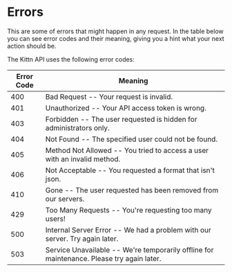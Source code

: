 # Errors

<aside class="notice">
This are some of errors that might happen in any request. In the table below you can see error codes and their meaning, giving you a hint what your next action should be.
</aside>

The Kittn API uses the following error codes:


Error Code | Meaning
---------- | -------
400 | Bad Request -- Your request is invalid.
401 | Unauthorized -- Your API access token is wrong.
403 | Forbidden -- The user requested is hidden for administrators only.
404 | Not Found -- The specified user could not be found.
405 | Method Not Allowed -- You tried to access a user with an invalid method.
406 | Not Acceptable -- You requested a format that isn't json.
410 | Gone -- The user requested has been removed from our servers.
429 | Too Many Requests -- You're requesting too many users!
500 | Internal Server Error -- We had a problem with our server. Try again later.
503 | Service Unavailable -- We're temporarily offline for maintenance. Please try again later.
